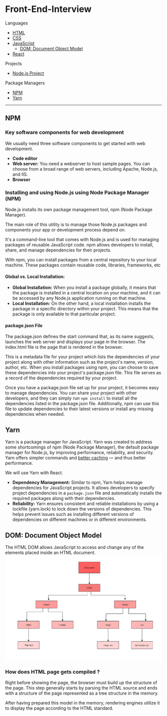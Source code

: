 # Front-End-Interview
Languages
- [HTML](HTML/README.md)
- [CSS](CSS/README.md)
- [JavaScript](JavaScript/README.md)
  - [DOM: Document Object Model](#dom-document-object-model)
- [React](React/README.md)

Projects
- [Node.js Project](Node%20Project/README.md)

Package Managers
- [NPM](#npm)
- [Yarn](#yarn)

---

## NPM
### Key software components for web development
We usually need three software components to get started with web development.

- **Code editor**
- **Web server:** You need a webserver to host sample pages. You can choose from a broad range of web servers, including Apache, Node.js, and IIS.
- **Browser**

### Installing and using Node.js using Node Package Manager (NPM) 
Node.js installs its own package management tool, npm (Node Package Manager).

The main role of this utility is to manage those Node.js packages and components your app or development process depend on.

It's a command-line tool that comes with Node.js and is used for managing packages of reusable JavaScript code. npm allows developers to install, share, and manage dependencies for their projects.

With npm, you can install packages from a central repository to your local machine. These packages contain reusable code, libraries, frameworks, etc

#### Global vs. Local Installation:
- **Global Installation:** When you install a package globally, it means that the package is installed in a central location on your machine, and it can be accessed by any Node.js application running on that machine.
- **Local Installation:** On the other hand, a local installation installs the package in a specific directory within your project. This means that the package is only available to that particular project.

#### package.json File
The package.json defines the start command that, as its name suggests, launches the web server and displays your page in the browser. The index.html file is the page that is rendered in the browser.

This is a metadata file for your project which lists the dependencies of your project along with other information such as the project's name, version, author, etc. When you install packages using npm, you can choose to save these dependencies into your project's package.json file. This file serves as a record of the dependencies required by your project.

Once you have a package.json file set up for your project, it becomes easy to manage dependencies. You can share your project with other developers, and they can simply run ```npm install``` to install all the dependencies listed in the package.json file. Additionally, npm can use this file to update dependencies to their latest versions or install any missing dependencies when needed.

## Yarn
Yarn is a package manager for JavaScript. Yarn was created to address some shortcomings of npm (Node Package Manager), the default package manager for Node.js, by improving performance, reliability, and security. Yarn offers simpler commands and <u>better caching</u> — and thus better performance.

We will use Yarn with React.

- **Dependency Management:** Similar to npm, Yarn helps manage dependencies for JavaScript projects. It allows developers to specify project dependencies in a ```package.json``` file and automatically installs the required packages along with their dependencies.
- **Reliability:** Yarn ensures consistent and reliable installations by using a lockfile (yarn.lock) to lock down the versions of dependencies. This helps prevent issues such as installing different versions of dependencies on different machines or in different environments.

## DOM: Document Object Model

The HTML DOM allows JavaScript to access and change any of the elements placed inside an HTML document.
<img src="img/DOM.png">

### How does HTML page gets compiled ?
Right before showing the page, the browser must build up the structure of the page. This step generally starts by parsing the HTML source and ends with a structure of the page represented as a tree structure in the memory.

After having prepared this model in the memory, rendering engines utilize it to display the page according to the HTML standard.




